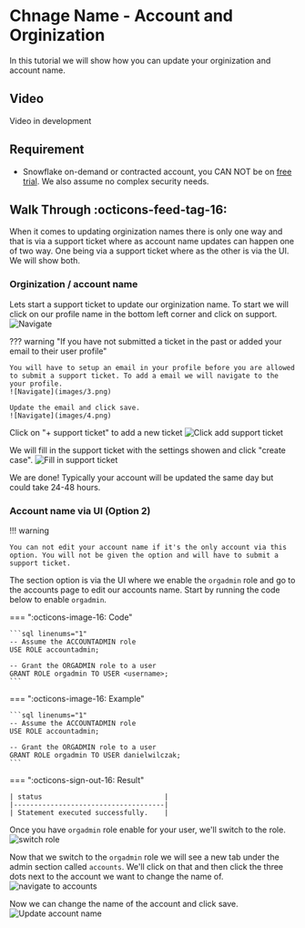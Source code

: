 # Chnage Name - Account and Orginization
In this tutorial we will show how you can update your orginization and account name.

## Video
Video in development

## Requirement
- Snowflake on-demand or contracted account, you CAN NOT be on [free trial](https://signup.snowflake.com/). We also assume no complex security needs.

## Walk Through :octicons-feed-tag-16:
When it comes to updating orginization names there is only one way and that is via a support ticket where as account name updates can happen one of two way. One being via a support ticket where as the other is via the UI. We will show both.

### Orginization / account name
Lets start a support ticket to update our orginization name. To start we will click on our profile name in the bottom left corner and click on support.
![Navigate](images/1.png)

??? warning "If you have not submitted a ticket in the past or added your email to their user profile"

    You will have to setup an email in your profile before you are allowed to submit a support ticket. To add a email we will navigate to the your profile.
    ![Navigate](images/3.png)

    Update the email and click save.
    ![Navigate](images/4.png)


Click on "+ support ticket" to add a new ticket
![Click add support ticket](images/2.png)

We will fill in the support ticket with the settings showen and click "create case".
![Fill in support ticket](images/5.png)

We are done! Typically your account will be updated the same day but could take 24-48 hours.

### Account name via UI (Option 2)
!!! warning 

    You can not edit your account name if it's the only account via this option. You will not be given the option and will have to submit a support ticket.

The section option is via the UI where we enable the ``orgadmin`` role and go to the accounts page to edit our accounts name. Start by running the code below to enable ``orgadmin``.

=== ":octicons-image-16: Code"

    ```sql linenums="1"
    -- Assume the ACCOUNTADMIN role
    USE ROLE accountadmin;

    -- Grant the ORGADMIN role to a user
    GRANT ROLE orgadmin TO USER <username>;
    ```

=== ":octicons-image-16: Example"

    ```sql linenums="1"
    -- Assume the ACCOUNTADMIN role
    USE ROLE accountadmin;

    -- Grant the ORGADMIN role to a user
    GRANT ROLE orgadmin TO USER danielwilczak;
    ```

=== ":octicons-sign-out-16: Result"

    | status                              |
    |-------------------------------------|
    | Statement executed successfully.    |


Once you have ``orgadmin`` role enable for your user, we'll switch to the role.
![switch role](images/6.png)

Now that we switch to the ``orgadmin`` role we will see a new tab under the admin section called ``accounts``. We'll click on that and then click the three dots next to the account we want to change the name of.
![navigate to accounts](images/7.png)

Now we can change the name of the account and click save.
![Update account name](images/8.png)